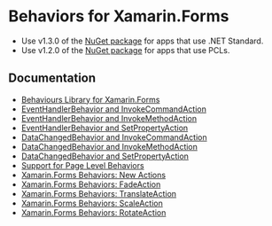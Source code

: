 # Behaviors for Xamarin.Forms

- Use v1.3.0 of the [NuGet package](https://www.nuget.org/packages/Behaviors.Forms/1.3.0) for apps that use .NET Standard.
- Use v1.2.0 of the [NuGet package](https://www.nuget.org/packages/Behaviors.Forms/1.2.0) for apps that use PCLs.

## Documentation

- [Behaviours Library for Xamarin.Forms](http://www.davidbritch.com/2016/02/behaviours-library-for-xamarinforms_24.html)
- [EventHandlerBehavior and InvokeCommandAction](http://www.davidbritch.com/2016/02/xamarinforms-behaviors.html)
- [EventHandlerBehavior and InvokeMethodAction](http://www.davidbritch.com/2016/03/xamarinforms-behaviors.html)
- [EventHandlerBehavior and SetPropertyAction](http://www.davidbritch.com/2016/03/xamarinforms-behaviors_14.html)
- [DataChangedBehavior and InvokeCommandAction](http://www.davidbritch.com/2016/03/xamarinforms-behaviors_21.html)
- [DataChangedBehavior and InvokeMethodAction](http://www.davidbritch.com/2016/04/xamarinforms-behaviors.html)
- [DataChangedBehavior and SetPropertyAction](http://www.davidbritch.com/2016/04/xamarinforms-behaviors_13.html)
- [Support for Page Level Behaviors](http://www.davidbritch.com/2016/04/xamarinforms-behaviors-support-for-page.html)
- [Xamarin.Forms Behaviors: New Actions](http://www.davidbritch.com/2016/05/xamarinforms-behaviors-new-actions.html)
- [Xamarin.Forms Behaviors: FadeAction](http://www.davidbritch.com/2016/06/xamarinforms-behaviors-fadeaction.html)
- [Xamarin.Forms Behaviors: TranslateAction](http://www.davidbritch.com/2016/06/xamarinforms-behaviors-translateaction.html)
- [Xamarin.Forms Behaviors: ScaleAction](http://www.davidbritch.com/2016/06/xamarinforms-behaviors-scaleaction.html)
- [Xamarin.Forms Behaviors: RotateAction](http://www.davidbritch.com/2016/07/xamarinforms-behaviors-rotateaction.html)
